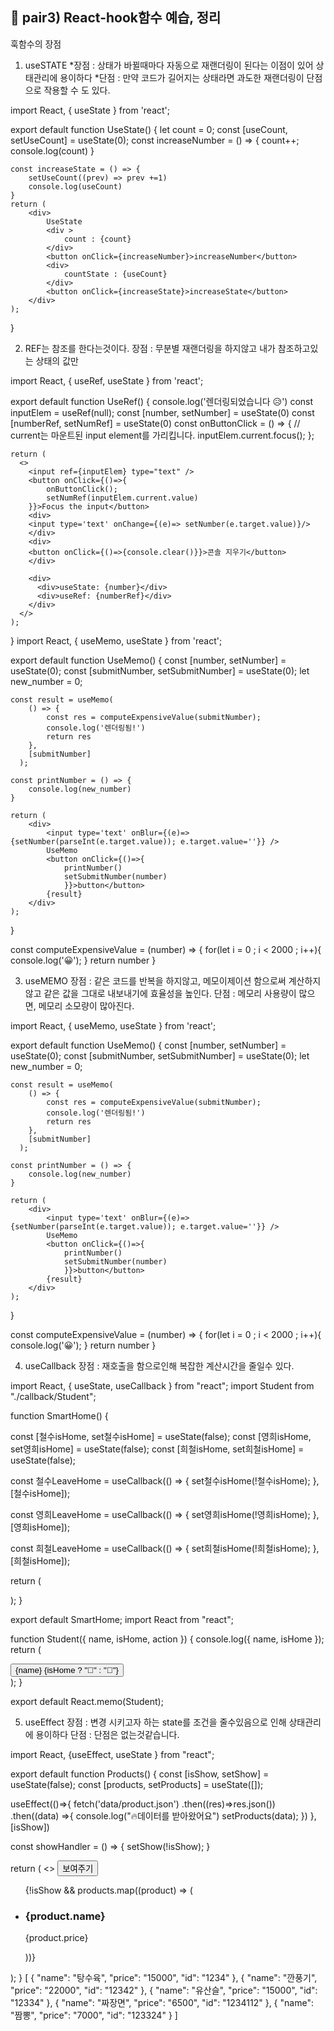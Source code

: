 ## 📓 pair3) React-hook함수 예습, 정리

훅함수의 장점

1. useSTATE
    *장점 : 상태가 바뀔때마다 자동으로 재랜더링이 된다는 이점이 있어 상태관리에 용이하다
    *단점 : 만약 코드가 길어지는 상태라면 과도한 재랜더링이 단점으로 작용할 수 도 있다.

import React, { useState } from 'react';

export default function UseState() {
let count = 0;
const [useCount, setUseCount] = useState(0);
const increaseNumber = () => {
count++;
console.log(count)
}

    const increaseState = () => {
        setUseCount((prev) => prev +=1)
        console.log(useCount)
    }
    return (
        <div>
            UseState
            <div >
                count : {count}
            </div>
            <button onClick={increaseNumber}>increaseNumber</button>
            <div>
                countState : {useCount}
            </div>
            <button onClick={increaseState}>increaseState</button>
        </div>
    );

}

 2. REF는 참조를 한다는것이다.
    장점 : 무분별 재랜더링을 하지않고 내가 참조하고있는 상태의 값만

import React, { useRef, useState } from 'react';

export default function UseRef() {
console.log('렌더링되었습니다 😥')
const inputElem = useRef(null);
const [number, setNumber] = useState(0)
const [numberRef, setNumRef] = useState(0)
const onButtonClick = () => {
// current는 마운트된 input element를 가리킵니다.
inputElem.current.focus();
};

    return (
      <>
        <input ref={inputElem} type="text" />
        <button onClick={()=>{
            onButtonClick();
            setNumRef(inputElem.current.value)
        }}>Focus the input</button>
        <div>
        <input type='text' onChange={(e)=> setNumber(e.target.value)}/>
        </div>
        <div>
        <button onClick={()=>{console.clear()}}>콘솔 지우기</button>
        </div>

        <div>
          <div>useState: {number}</div>
          <div>useRef: {numberRef}</div>
        </div>
      </>
    );

}
import React, { useMemo, useState } from 'react';

export default function UseMemo() {
const [number, setNumber] = useState(0);
const [submitNumber, setSubmitNumber] = useState(0);
let new_number = 0;

    const result = useMemo(
        () => {
            const res = computeExpensiveValue(submitNumber);
            console.log('렌더링됨!')
            return res
        },
        [submitNumber]
      );

    const printNumber = () => {
        console.log(new_number)
    }

    return (
        <div>
            <input type='text' onBlur={(e)=>{setNumber(parseInt(e.target.value)); e.target.value=''}} />
            UseMemo
            <button onClick={()=>{
                printNumber()
                setSubmitNumber(number)
                }}>button</button>
            {result}
        </div>
    );

}

const computeExpensiveValue = (number) => {
for(let i = 0 ; i < 2000 ; i++){
console.log('😀');
}
return number
}

 3. useMEMO
   장점 : 같은 코드를 반복을 하지않고, 메모이제이션 함으로써 계산하지않고 같은 값을 그대로 내보내기에
           효율성을 높인다.
   단점 : 메모리 사용량이 많으면, 메모리 소모량이 많아진다.

import React, { useMemo, useState } from
'react';

export default function UseMemo() {
const [number, setNumber] = useState(0);
const [submitNumber, setSubmitNumber] = useState(0);
let new_number = 0;

    const result = useMemo(
        () => {
            const res = computeExpensiveValue(submitNumber);
            console.log('렌더링됨!')
            return res
        },
        [submitNumber]
      );

    const printNumber = () => {
        console.log(new_number)
    }

    return (
        <div>
            <input type='text' onBlur={(e)=>{setNumber(parseInt(e.target.value)); e.target.value=''}} />
            UseMemo
            <button onClick={()=>{
                printNumber()
                setSubmitNumber(number)
                }}>button</button>
            {result}
        </div>
    );

}

const computeExpensiveValue = (number) => {
for(let i = 0 ; i < 2000 ; i++){
console.log('😀');
}
return number
}


4. useCallback
 장점 : 재호출을 함으로인해 복잡한 계산시간을 줄일수 있다.

import React, { useState, useCallback } from "react";
import Student from "./callback/Student";

function SmartHome() {

const [철수isHome, set철수isHome] = useState(false);
const [영희isHome, set영희isHome] = useState(false);
const [희철isHome, set희철isHome] = useState(false);

const 철수LeaveHome = useCallback(() => {
set철수isHome(!철수isHome);
}, [철수isHome]);

const 영희LeaveHome = useCallback(() => {
set영희isHome(!영희isHome);
}, [영희isHome]);

const 희철LeaveHome = useCallback(() => {
set희철isHome(!희철isHome);
}, [희철isHome]);

return (
<div>
<Student name="철수" isHome={철수isHome} action={철수LeaveHome}></Student>
<Student name="영희" isHome={영희isHome} action={영희LeaveHome}></Student>
<Student name="희철" isHome={희철isHome} action={희철LeaveHome}></Student>
</div>
);
}

export default SmartHome;
import React from "react";

function Student({ name, isHome, action }) {
console.log({ name, isHome });
return (
<div>
<button style={{width:"100px", height:"50px", fontSize:"24px"}} onClick={action}>
{name}
{isHome ? "🕺" : "🙈"}
</button>
</div>
);
}

export default React.memo(Student);

 5. useEffect
  장점 : 변경 시키고자 하는 state를 조건을 줄수있음으로 인해 상태관리에 용이하다
  단점 : 단점은 없는것같습니다.

import React, {useEffect, useState } from "react";

export default function Products() {
const [isShow, setShow] = useState(false);
const [products, setProducts] = useState([]);

useEffect(()=>{
fetch('data/product.json')
.then((res)=>res.json())
.then((data) =>{
console.log("🔥데이터를 받아왔어요")
setProducts(data);
})
},[isShow])

const showHandler = () => {
setShow(!isShow);
}

return (
<>
<button onClick={showHandler}>보여주기</button>
<ul>
{!isShow && products.map((product) => (
<li key={product.id}>
<article>
<h3>{product.name}</h3>
<p>{product.price}</p>
</article>
</li>
))}
</ul>
</>
);
}
[
{
"name": "탕수육",
"price": "15000",
"id": "1234"
},
{
"name": "깐풍기",
"price": "22000",
"id": "12342"
},
{
"name": "유산슬",
"price": "15000",
"id": "12334"
},
{
"name": "짜장면",
"price": "6500",
"id": "1234112"
},
{
"name": "짬뽕",
"price": "7000",
"id": "123324"
}
]
